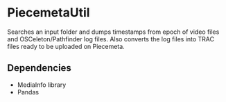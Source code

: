 PiecemetaUtil
========

Searches an input folder and dumps timestamps from epoch of video files and OSCeleton/Pathfinder log files. Also converts the log files into TRAC files ready to be uploaded on Piecemeta.


Dependencies
--------

* MediaInfo library
* Pandas
